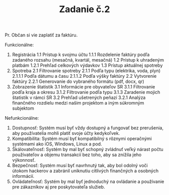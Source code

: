 ﻿---
layout: post
title:  "Zadanie č.2"
excerpt: ""
image: "/images/presentation.png"
---


Pr. Občan si vie zaplatiť za faktúru.

Funkcionálne:

1. Registrácia
   1.1 Prístup k svojmu účtu
       1.1.1 Rozdelenie faktúry podľa zadaného rozsahu (mesačná, kvartál, mesačná)
   1.2 Prístup k uhradeným platbám
       1.2.1 Prehľad celkových výdavkov
   1.3 Prístup aktuálnej spotreby
2. Spotreba
   2.1 Filtrovanie spotreby
       2.1.1 Podľa typu (elektrika, voda, plyn)
           2.1.1.1 Podľa dátumu a času
           2.1.1.2 Podľa výšky faktúry
   2.2 Vytvorenie faktúry
       2.2.1 Generovanie do vybraného formátu (pdf, docx, qr)
3. Zobrazenie štatistik
   3.1 Informácie pre obyvateľov SR
       3.1.1 Filtrovanie podľa kraja a okresu
       3.1.2 Filtrovanie podľa typu
       3.1.3 Zaradenie mojich štatistik v rámci SR
   3.2 Prehľad ušetrených peňazí
       3.2.1 Analýza finančného rozdielu medzi našim projektom a iným súkromným subjektom

Nefunkcionálne:

1. Dostupnosť: Systém musí byť vždy dostupný a fungovať bez prerušenia, aby používatelia mohli platiť svoje účty kedykoľvek.
2. Kompatibilita: Systém musí byť kompatibilný s rôznymi operačnými systémami ako iOS, Windows, Linux a pod.
3. Škálovateľnosť: Systém by mal byť schopný zvládnuť veľký nárast počtu používateľov a objemu transakcií bez toho, aby sa znížila jeho výkonnosť.
4. Bezpečnosť: Systém musí byť navrhnutý tak, aby bol odolný voči útokom hackerov a zabránil uniknutiu citlivých finančných a osobných informácií.
5. Ovládateľnosť: Systém by mal byť jednoduchý na ovládanie a používanie pre zákazníkov aj pre poskytovateľa služieb.

